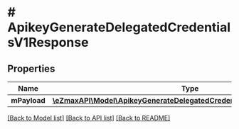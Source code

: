 # # ApikeyGenerateDelegatedCredentialsV1Response

## Properties

Name | Type | Description | Notes
------------ | ------------- | ------------- | -------------
**mPayload** | [**\eZmaxAPI\Model\ApikeyGenerateDelegatedCredentialsV1ResponseMPayload**](ApikeyGenerateDelegatedCredentialsV1ResponseMPayload.md) |  |

[[Back to Model list]](../../README.md#models) [[Back to API list]](../../README.md#endpoints) [[Back to README]](../../README.md)

